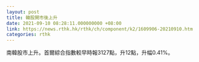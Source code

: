 ```yaml
---
layout: post
title: 韓股開市後上升
date: 2021-09-10 08:28:11.000000000 +08:00
link: https://news.rthk.hk/rthk/ch/component/k2/1609906-20210910.htm
categories: rthk
---
```


南韓股市上升。首爾綜合指數較早時報3127點，升12點，升幅0.41%。
